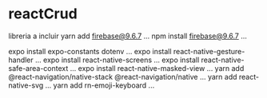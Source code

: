 # reactCrud
libreria a incluir
yarn add firebase@9.6.7 ...
npm install firebase@9.6.7 ...

expo install expo-constants dotenv ...
expo install react-native-gesture-handler ...
expo install react-native-screens ...
expo install react-native-safe-area-context ...
expo install react-native-masked-view ...
yarn add @react-navigation/native-stack @react-navigation/native ...
yarn add react-native-svg ...
yarn add rn-emoji-keyboard ...
